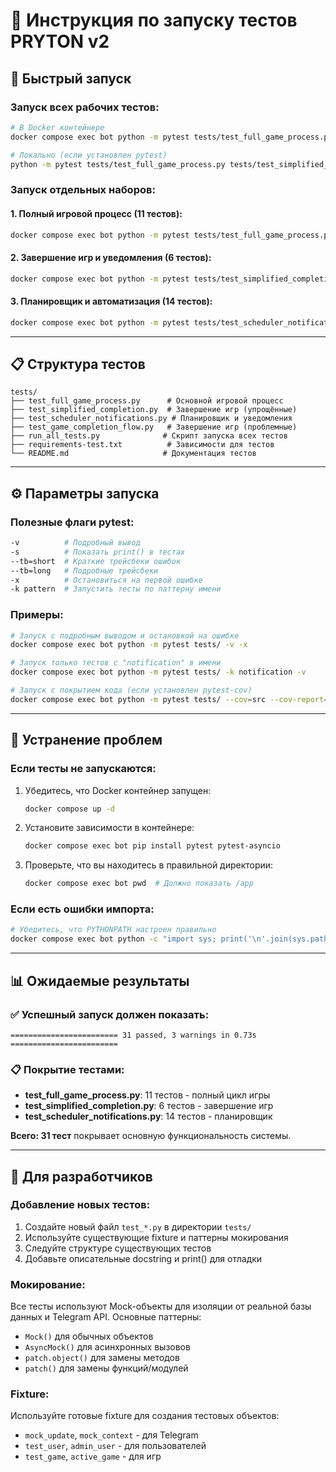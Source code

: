 # 🧪 Инструкция по запуску тестов PRYTON v2

## 🚀 Быстрый запуск

### Запуск всех рабочих тестов:
```bash
# В Docker контейнере
docker compose exec bot python -m pytest tests/test_full_game_process.py tests/test_simplified_completion.py tests/test_scheduler_notifications.py -v

# Локально (если установлен pytest)
python -m pytest tests/test_full_game_process.py tests/test_simplified_completion.py tests/test_scheduler_notifications.py -v
```

### Запуск отдельных наборов:

#### 1. Полный игровой процесс (11 тестов):
```bash
docker compose exec bot python -m pytest tests/test_full_game_process.py -v -s
```

#### 2. Завершение игр и уведомления (6 тестов):
```bash
docker compose exec bot python -m pytest tests/test_simplified_completion.py -v -s
```

#### 3. Планировщик и автоматизация (14 тестов):
```bash
docker compose exec bot python -m pytest tests/test_scheduler_notifications.py -v -s
```

---

## 📋 Структура тестов

```
tests/
├── test_full_game_process.py      # Основной игровой процесс
├── test_simplified_completion.py  # Завершение игр (упрощённые)
├── test_scheduler_notifications.py # Планировщик и уведомления
├── test_game_completion_flow.py   # Завершение игр (проблемные)
├── run_all_tests.py              # Скрипт запуска всех тестов
├── requirements-test.txt          # Зависимости для тестов
└── README.md                     # Документация тестов
```

---

## ⚙️ Параметры запуска

### Полезные флаги pytest:
```bash
-v          # Подробный вывод
-s          # Показать print() в тестах
--tb=short  # Краткие трейсбеки ошибок
--tb=long   # Подробные трейсбеки
-x          # Остановиться на первой ошибке
-k pattern  # Запустить тесты по паттерну имени
```

### Примеры:
```bash
# Запуск с подробным выводом и остановкой на ошибке
docker compose exec bot python -m pytest tests/ -v -x

# Запуск только тестов с "notification" в имени
docker compose exec bot python -m pytest tests/ -k notification -v

# Запуск с покрытием кода (если установлен pytest-cov)
docker compose exec bot python -m pytest tests/ --cov=src --cov-report=html
```

---

## 🐛 Устранение проблем

### Если тесты не запускаются:
1. Убедитесь, что Docker контейнер запущен:
   ```bash
   docker compose up -d
   ```

2. Установите зависимости в контейнере:
   ```bash
   docker compose exec bot pip install pytest pytest-asyncio
   ```

3. Проверьте, что вы находитесь в правильной директории:
   ```bash
   docker compose exec bot pwd  # Должно показать /app
   ```

### Если есть ошибки импорта:
```bash
# Убедитесь, что PYTHONPATH настроен правильно
docker compose exec bot python -c "import sys; print('\n'.join(sys.path))"
```

---

## 📊 Ожидаемые результаты

### ✅ Успешный запуск должен показать:
```
======================== 31 passed, 3 warnings in 0.73s ========================
```

### 📋 Покрытие тестами:
- **test_full_game_process.py**: 11 тестов - полный цикл игры
- **test_simplified_completion.py**: 6 тестов - завершение игр  
- **test_scheduler_notifications.py**: 14 тестов - планировщик

**Всего: 31 тест** покрывает основную функциональность системы.

---

## 🔧 Для разработчиков

### Добавление новых тестов:
1. Создайте новый файл `test_*.py` в директории `tests/`
2. Используйте существующие fixture и паттерны мокирования
3. Следуйте структуре существующих тестов
4. Добавьте описательные docstring и print() для отладки

### Мокирование:
Все тесты используют Mock-объекты для изоляции от реальной базы данных и Telegram API. Основные паттерны:
- `Mock()` для обычных объектов
- `AsyncMock()` для асинхронных вызовов
- `patch.object()` для замены методов
- `patch()` для замены функций/модулей

### Fixture:
Используйте готовые fixture для создания тестовых объектов:
- `mock_update`, `mock_context` - для Telegram
- `test_user`, `admin_user` - для пользователей  
- `test_game`, `active_game` - для игр 